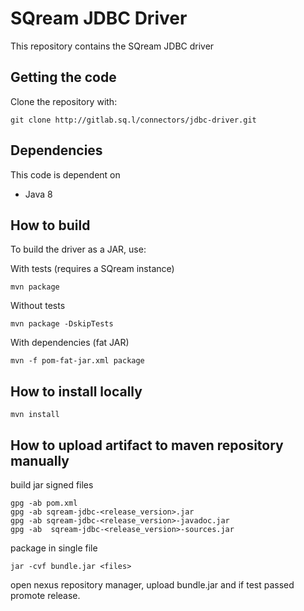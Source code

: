 # SQream JDBC Driver

This repository contains the SQream JDBC driver

## Getting the code

Clone the repository with:
```
git clone http://gitlab.sq.l/connectors/jdbc-driver.git
```

## Dependencies

This code is dependent on
- Java 8

## How to build
To build the driver as a JAR, use:

With tests (requires a SQream instance)
```
mvn package
```
Without tests
```
mvn package -DskipTests
```
With dependencies (fat JAR)
```
mvn -f pom-fat-jar.xml package
```

## How to install locally
```
mvn install
```

## How to upload artifact to maven repository manually
build jar
signed files
```
gpg -ab pom.xml
gpg -ab sqream-jdbc-<release_version>.jar
gpg -ab sqream-jdbc-<release_version>-javadoc.jar
gpg -ab  sqream-jdbc-<release_version>-sources.jar
```
package in single file
```
jar -cvf bundle.jar <files>
```
open nexus repository manager, upload bundle.jar and if test passed promote release.